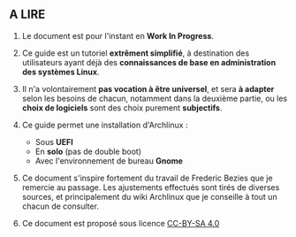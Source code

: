A LIRE
------

1. Le document est pour l'instant en **Work In Progress**.

2. Ce guide est un tutoriel **extrêment simplifié**, à destination des utilisateurs ayant déjà des **connaissances de base en administration des systèmes Linux**.

3. Il n'a volontairement **pas vocation à être universel**, et sera **à adapter** selon les besoins de chacun, notamment dans la deuxième partie, ou les **choix de logiciels** sont des choix purement **subjectifs**.

4. Ce guide permet une installation d'Archlinux :
	* Sous **UEFI**
	* En **solo** (pas de double boot)
	* Avec l'environnement de bureau **Gnome**

5. Ce document s'inspire fortement du travail de Frederic Bezies que je remercie au passage. Les ajustements effectués sont tirés de diverses sources, et principalement du wiki Archlinux que je conseille à tout un chacun de consulter.

6. Ce document est proposé sous licence [CC-BY-SA 4.0](http://creativecommons.org/licenses/by-sa/4.0)
